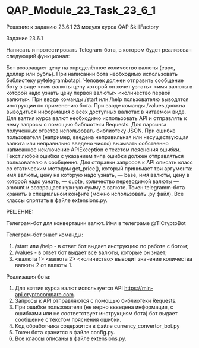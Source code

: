 # QAP_Module_23_Task_23_6_1
Решение к заданию 23.6.1 23 модуля курса QAP SkillFactory

Задание 23.6.1

Написать и протестировать Telegram-бота, в котором будет реализован следующий функционал:

Бот возвращает цену на определённое количество валюты (евро, доллар или рубль).
При написании бота необходимо использовать библиотеку pytelegrambotapi.
Человек должен отправить сообщение боту в виде <имя валюты цену которой он хочет узнать> <имя валюты в которой надо узнать цену первой валюты> <количество первой валюты>.
При вводе команды /start или /help пользователю выводятся инструкции по применению бота.
При вводе команды /values должна выводиться информация о всех доступных валютах в читаемом виде.
Для взятия курса валют необходимо использовать API и отправлять к нему запросы с помощью библиотеки Requests.
Для парсинга полученных ответов использовать библиотеку JSON.
При ошибке пользователя (например, введена неправильная или несуществующая валюта или неправильно введено число) вызывать собственно написанное исключение APIException с текстом пояснения ошибки.
Текст любой ошибки с указанием типа ошибки должен отправляться пользователю в сообщения.
Для отправки запросов к API описать класс со статическим методом get_price(), который принимает три аргумента: имя валюты, цену на которую надо узнать, — base, имя валюты, цену в которой надо узнать, — quote, количество переводимой валюты — amount и возвращает нужную сумму в валюте.
Токен telegramm-бота хранить в специальном конфиге (можно использовать .py файл).
Все классы спрятать в файле extensions.py.

РЕШЕНИЕ:

Телеграм-бот для конвертации валют. Имя в телеграме @TiCryptoBot

Телеграм-бот знает команды:

1. /start или /help - в ответ бот выдает инструкцию по работе с ботом;
2. /values - в ответ бот выдает все валюты, которые он знает;
3. <валюта 1> <валюта 2> <количество> выводит значение количества валюты 2 от валюты 1.

Реализация бота:

1. Для взятия курса валют используется API https://min-api.cryptocompare.com. 
2. Запросы к API отправляются с помощью библиотеки Requests.
3. При ошибке пользователя (не верно ввведена информация, с ошибками или не соответствует инструкциям бота) бот выдает сообщение с текстом пояснения ошибки.
4. Код обработчика  содержится в файле currency_convertor_bot.py
5. Токен бота хранится в файле config.py.
6. Все классы описаны в файле extensions.py.
